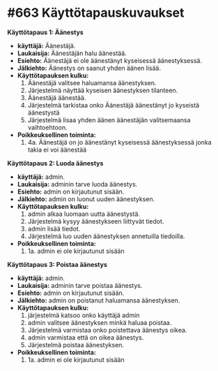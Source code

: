 # #663 Käyttötapauskuvaukset
 **Käyttötapaus 1: Äänestys**
 * **käyttäjä:** Äänestäjä.
 * **Laukaisija:** Äänestäjän halu äänestää.
 * **Esiehto:** Äänestäjä ei ole äänestänyt kyseisessä äänestyksessä.
 * **Jälkiehto:** Äänestys on saanut yhden äänen lisää.
 * **Käyttötapauksen kulku:**
    1. Äänestäjä valitsee haluamansa äänestyksen.
    2. Järjestelmä näyttää kyseisen äänestyksen tilanteen.
    3. Äänestäjä äänestää.
    4. Järjestelmä tarkistaa onko Äänestäjä äänestänyt jo kyseistä äänestystä
    5. Järjestelmä lisaa yhden äänen äänestäjän valitsemaansa vaihtoehtoon.
 * **Poikkeuksellinen toiminta:**
    1. 4a. Äänestäjä on jo äänestänyt kyseisessä äänestyksessä jonka takia ei voi äänestää

 **Käyttötapaus 2: Luoda äänestys**
 * **käyttäjä:** admin.
 * **Laukaisija:** adminin tarve luoda äänestys.
 * **Esiehto:** admin on kirjautunut sisään.
 * **Jälkiehto:** admin on luonut uuden äänestyksen.
 * **Käyttötapauksen kulku:**
    1. admin alkaa luomaan uutta äänestystä.
    2. Järjestelmä kysyy äänestykseen liittyvät tiedot.
    3. admin lisää tiedot.
    4. Järjestelmä luo uuden äänestyksen annetuilla tiedoilla.
 * **Poikkeuksellinen toiminta:**
    1. 1a. admin ei ole kirjautunut sisään

 **Käyttötapaus 3: Poistaa äänestys**
 * **käyttäjä:** admin.
 * **Laukaisija:** adminin tarve poistaa äänestys.
 * **Esiehto:** admin on kirjautunut sisään.
 * **Jälkiehto:** admin on poistanut haluamansa äänestyksen.
 * **Käyttötapauksen kulku:**
    1. järjestelmä katsoo onko käyttäjä admin
    2. admin valitsee äänestyksen minkä haluaa poistaa.
    3. Järjestelmä varmistaa onko poistettava äänestys oikea.
    4. admin varmistaa että on oikea äänestys.
    5. Järjestelmä poistaa äänestyksen.
 * **Poikkeuksellinen toiminta:**
    1. 1a. admin ei ole kirjautunut sisään